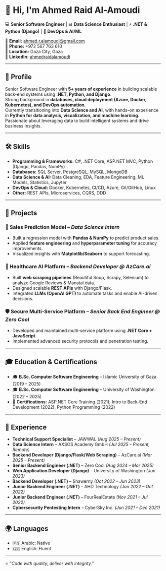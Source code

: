 # 👋 Hi, I'm Ahmed Raid Al-Amoudi  

💻 **Senior Software Engineer** | 📊 **Data Science Enthusiast** | ⚡ **.NET & Python (Django)** | 🚀 **DevOps & AI/ML**  

📧 **Email:** ahmed.r.alamoudi@gmail.com  
📱 **Phone:** +972 567 763 610  
📍 **Location:** Gaza City, Gaza  
🔗 **LinkedIn:** [ahmedraidalamoudi](https://linkedin.com/in/ahmedraidalamoudi)  

---

## 🌟 Profile  
Senior Software Engineer with **5+ years of experience** in building scalable back-end systems using **.NET, Python, and Django**.  
Strong background in **databases, cloud deployment (Azure, Docker, Kubernetes), and DevOps automation**.  
Currently transitioning into **Data Science and AI**, with hands-on experience in **Python for data analysis, visualization, and machine learning**.  
Passionate about leveraging data to build intelligent systems and drive business insights.  

---

## 🛠️ Skills  

- **Programming & Frameworks:** C#, .NET Core, ASP.NET MVC, Python (Django, Pandas, NumPy)  
- **Databases:** SQL Server, PostgreSQL, MySQL, MongoDB  
- **Data Science & AI:** Data Cleaning, EDA, Feature Engineering, ML Models, Statistics, Jupyter  
- **DevOps & Cloud:** Docker, Kubernetes, CI/CD, Azure, Git/GitHub, Linux  
- **Other:** REST APIs, Microservices, CQRS, DDD  

---

## 📂 Projects  

### 🔮 Sales Prediction Model – *Data Science Intern*  
- Built a regression model with **Pandas & NumPy** to predict product sales.  
- Applied **feature engineering** and **hyperparameter tuning** for accuracy improvements.  
- Visualized insights with **Matplotlib/Seaborn** to support forecasting.  

### 🏥 Healthcare AI Platform – *Backend Developer @ AzCare.ai*  
- Built **web scraping pipelines** (Beautiful Soup, Scrapy, Selenium) to analyze Google Reviews & Manatal data.  
- Designed scalable **REST APIs** with Django/Flask.  
- Integrated **LLMs (OpenAI GPT)** to automate tasks and enable AI-driven decisions.  

### 🛡️ Secure Multi-Service Platform – *Senior Back End Engineer @ Zero Cool*  
- Developed and maintained multi-service platform using **.NET Core + JavaScript**.  
- Implemented advanced security protocols and penetration testing.  

---

## 🎓 Education & Certifications  
- 🎓 **B.Sc. Computer Software Engineering** – Islamic University of Gaza (2019 – 2025)  
- 🎓 **B.Sc. Computer Software Engineering** – University of Washington (2022 – 2025)  
- 📜 **Certifications:** ASP.NET Core Training (2021), Intro to Back-End Development (2022), Python Programming (2022)  

---

## 💼 Experience  

- **Technical Support Specialist** – JAWWAL *(Aug 2025 – Present)*  
- **Data Science Intern** – AXSOS Academy GmbH *(Jul 2025 – Present, Remote)*  
- **Backend Developer (Django/Flask/Web Scraping)** – AzCare.ai *(Mar 2025 – Present)*  
- **Senior Backend Engineer (.NET)** – Zero Cool *(Aug 2024 – Mar 2025)*  
- **Web Application Developer (Django)** – University of Washington *(Jun 2023)*  
- **Backend Developer (.NET)** – Shawerny *(Oct 2022 – Jun 2023)*  
- **Junior Backend Engineer (.NET)** – AHD Technology *(Jan 2022 – Oct 2022)*  
- **Junior Backend Engineer (.NET)** – FourRealEstate *(Nov 2021 – Jul 2022)*  
- **Cybersecurity Pentesting Intern** – CyberSky Inc. *(Jun 2021 – Dec 2021)*  

---

## 🌍 Languages  
- 🇵🇸 Arabic: Native  
- 🇬🇧 English: Fluent  

---

⭐️ *“Code with quality, deliver with integrity.”*  

